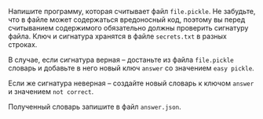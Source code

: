 Напишите программу, которая считывает файл `file.pickle`. Не забудьте, что в файле может содержаться вредоносный код, поэтому вы перед считыванием содержимого обязательно должны проверить сигнатуру файла. Ключ и сигнатура хранятся в файле `secrets.txt` в разных строках.

В случае, если сигнатура верная – достаньте из файла `file.pickle` словарь и добавьте в него новый ключ `answer` со значением `easy pickle`.

Если же сигнатура неверная – создайте новый словарь к ключом `answer` и значением `not correct`.

Полученный словарь запишите в файл `answer.json`.